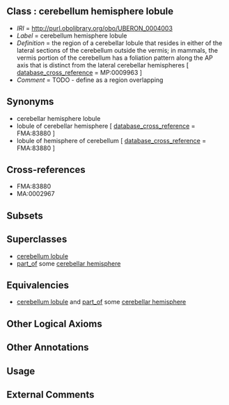 
## Class : cerebellum hemisphere lobule

 * *IRI* = http://purl.obolibrary.org/obo/UBERON_0004003
 * *Label* = cerebellum hemisphere lobule
 * *Definition* = the region of a cerebellar lobule that resides in either of the lateral sections of the cerebellum outside the vermis; in mammals, the vermis portion of the cerebellum has a foliation pattern along the AP axis that is distinct from the lateral cerebellar hemispheres [ [database_cross_reference](../../ef/oboInOwl#hasDbXref.md) = MP:0009963 ]
 * *Comment* = TODO - define as a region overlapping

## Synonyms

 * cerebellar hemisphere lobule
 * lobule of cerebellar hemisphere [ [database_cross_reference](../../ef/oboInOwl#hasDbXref.md) = FMA:83880 ]
 * lobule of hemisphere of cerebellum [ [database_cross_reference](../../ef/oboInOwl#hasDbXref.md) = FMA:83880 ]

## Cross-references

 * FMA:83880
 * MA:0002967

## Subsets


## Superclasses

 * [cerebellum lobule](../../UBERON/04/UBERON_0004004.md)
 * [part_of](../../BFO/50/BFO_0000050.md) some [cerebellar hemisphere](../../UBERON/45/UBERON_0002245.md)

## Equivalencies

 * [cerebellum lobule](../../UBERON/04/UBERON_0004004.md) and [part_of](../../BFO/50/BFO_0000050.md) some [cerebellar hemisphere](../../UBERON/45/UBERON_0002245.md)

## Other Logical Axioms


## Other Annotations


## Usage


## External Comments

